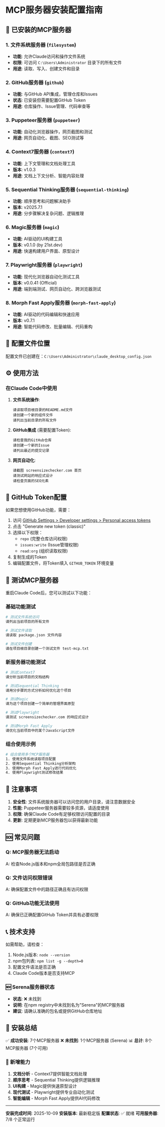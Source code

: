 # MCP服务器安装配置指南

## 🎯 已安装的MCP服务器

### 1. 文件系统服务器 (`filesystem`)
- **功能**: 允许Claude访问和操作文件系统
- **权限**: 可访问 `C:\Users\Administrator` 目录下的所有文件
- **用途**: 读取、写入、创建文件和目录

### 2. GitHub服务器 (`github`)
- **功能**: 与GitHub API集成，管理仓库和Issues
- **状态**: 已安装但需要配置GitHub Token
- **用途**: 仓库操作、Issue管理、代码审查等

### 3. Puppeteer服务器 (`puppeteer`)
- **功能**: 自动化浏览器操作，网页截图和测试
- **用途**: 网页自动化、截图、SEO测试等

### 4. Context7服务器 (`context7`)
- **功能**: 上下文管理和文档处理工具
- **版本**: v1.0.3
- **用途**: 文档上下文分析、智能内容处理

### 5. Sequential Thinking服务器 (`sequential-thinking`)
- **功能**: 顺序思考和问题解决助手
- **版本**: v2025.7.1
- **用途**: 分步骤解决复杂问题、逻辑推理

### 6. Magic服务器 (`magic`)
- **功能**: AI驱动的UI构建工具
- **版本**: v0.1.0 (by 21st.dev)
- **用途**: 快速构建用户界面、原型设计

### 7. Playwright服务器 (`playwright`)
- **功能**: 现代化浏览器自动化测试工具
- **版本**: v0.0.41 (Official)
- **用途**: 端到端测试、网页自动化、跨浏览器测试

### 8. Morph Fast Apply服务器 (`morph-fast-apply`)
- **功能**: AI驱动的代码编辑和快速应用
- **版本**: v0.7.1
- **用途**: 智能代码修改、批量编辑、代码重构

## 📁 配置文件位置

配置文件已创建在：`C:\Users\Administrator\claude_desktop_config.json`

## ⚙️ 使用方法

### 在Claude Code中使用

1. **文件系统操作**:
   ```
   请读取项目根目录的README.md文件
   请创建一个新的组件文件
   请列出当前目录的所有文件
   ```

2. **GitHub集成** (需要配置Token):
   ```
   请检查我的GitHub仓库
   请创建一个新的Issue
   请列出最近的提交记录
   ```

3. **网页自动化**:
   ```
   请截图 screensizechecker.com 首页
   请测试网站的响应式设计
   请检查页面的SEO元素
   ```

## 🔧 GitHub Token配置

如果您想使用GitHub功能，需要：

1. 访问 [GitHub Settings > Developer settings > Personal access tokens](https://github.com/settings/tokens)
2. 点击 "Generate new token (classic)"
3. 选择以下权限：
   - `repo` (完整仓库访问权限)
   - `issues:write` (Issue管理权限)
   - `read:org` (组织读取权限)
4. 复制生成的Token
5. 编辑配置文件，将Token填入 `GITHUB_TOKEN` 环境变量

## 🚀 测试MCP服务器

重启Claude Code后，您可以测试以下功能：

### 基础功能测试
```bash
# 测试文件系统访问
请列出当前项目的所有文件

# 测试文件读取
请读取 package.json 文件内容

# 测试文件创建
请在项目根目录创建一个测试文件 test-mcp.txt
```

### 新服务器功能测试
```bash
# 测试Context7
请分析当前项目的文档结构

# 测试Sequential Thinking
请用分步骤的方式分析如何优化这个项目

# 测试Magic
请为这个项目创建一个简单的管理界面原型

# 测试Playwright
请测试 screensizechecker.com 的响应式设计

# 测试Morph Fast Apply
请优化当前项目中的某个JavaScript文件
```

### 组合使用示例
```bash
# 组合使用多个MCP服务器
1. 使用文件系统读取项目配置
2. 使用Sequential Thinking分析架构
3. 使用Morph Fast Apply进行代码优化
4. 使用Playwright测试修改结果
```

## 📝 注意事项

1. **安全性**: 文件系统服务器可以访问您的用户目录，请注意数据安全
2. **性能**: Puppeteer服务器需要较多资源，请适度使用
3. **权限**: 确保Claude Code有足够权限访问配置的目录
4. **更新**: 定期更新MCP服务器包以获得最新功能

## 🆘 常见问题

### Q: MCP服务器无法启动
A: 检查Node.js版本和npm全局包路径是否正确

### Q: 文件访问权限错误
A: 确保配置文件中的路径正确且有访问权限

### Q: GitHub功能无法使用
A: 确保已正确配置GitHub Token并具有必要权限

## 📞 技术支持

如需帮助，请检查：
1. Node.js版本: `node --version`
2. npm包列表: `npm list -g --depth=0`
3. 配置文件语法是否正确
4. Claude Code版本是否支持MCP

### 🆕 Serena服务器状态
- **状态**: ❌ 未找到
- **说明**: 在npm registry中未找到名为"Serena"的MCP服务器
- **建议**: 请确认准确的包名或提供GitHub仓库地址

## 🎉 安装总结

✅ **成功安装**: 7个MCP服务器
❌ **未找到**: 1个MCP服务器 (Serena)
📊 **总计**: 8个MCP服务器 (7个可用)

### 🚀 新增能力
1. **文档分析** - Context7提供智能文档处理
2. **顺序思考** - Sequential Thinking提供逻辑推理
3. **UI构建** - Magic提供快速原型设计
4. **现代测试** - Playwright提供专业自动化测试
5. **智能编辑** - Morph Fast Apply提供AI代码修改

---
**安装完成时间**: 2025-10-09
**安装版本**: 最新稳定版
**配置状态**: ✅ 就绪
**可用服务器**: 7/8 个正常运行